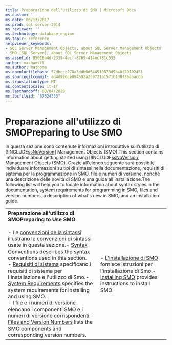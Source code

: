 ```yaml
---
title: Preparazione dell'utilizzo di SMO | Microsoft Docs
ms.custom: ''
ms.date: 06/13/2017
ms.prod: sql-server-2014
ms.reviewer: ''
ms.technology: database-engine
ms.topic: reference
helpviewer_keywords:
- SQL Server Management Objects, about SQL Server Management Objects
- SMO [SQL Server], about SQL Server Management Objects
ms.assetid: 05018a4d-2339-4ecf-8769-414ec781c535
author: mashamsft
ms.author: mathoma
ms.openlocfilehash: 57dbecc278a3ddb0d544510873d9b40f29702451
ms.sourcegitcommit: ad4d92dce894592a259721a1571b1d8736abacdb
ms.translationtype: MT
ms.contentlocale: it-IT
ms.lasthandoff: 08/04/2020
ms.locfileid: "87624333"
---
```

# <a name="preparing-to-use-smo"></a><span data-ttu-id="33de9-102">Preparazione all'utilizzo di SMO</span><span class="sxs-lookup"><span data-stu-id="33de9-102">Preparing to Use SMO</span></span>
  <span data-ttu-id="33de9-103">In questa sezione sono contenute informazioni introduttive sull'utilizzo di [!INCLUDE[ssNoVersion](../../includes/ssnoversion-md.md)] Management Objects (SMO).</span><span class="sxs-lookup"><span data-stu-id="33de9-103">This section contains information about getting started using [!INCLUDE[ssNoVersion](../../includes/ssnoversion-md.md)] Management Objects (SMO).</span></span> <span data-ttu-id="33de9-104">Grazie all'elenco seguente sarà possibile individuare informazioni su tipi di sintassi nella documentazione, requisiti di sistema per la programmazione in SMO, file e numeri di versione, nonché una descrizione delle novità di SMO e una guida all'installazione.</span><span class="sxs-lookup"><span data-stu-id="33de9-104">The following list will help you to locate information about syntax styles in the documentation, system requirements for programming in SMO, files and version numbers, a description of what's new in SMO, and an installation guide.</span></span>  
  
|||  
|-|-|  
|<span data-ttu-id="33de9-105">**Preparazione all'utilizzo di SMO**</span><span class="sxs-lookup"><span data-stu-id="33de9-105">**Preparing to Use SMO**</span></span><br /><br /> <span data-ttu-id="33de9-106">-   Le [convenzioni della sintassi](../../relational-databases/server-management-objects-smo/smo-syntax-conventions.md) illustrano le convenzioni di sintassi usate in questa sezione.</span><span class="sxs-lookup"><span data-stu-id="33de9-106">-   [Syntax Conventions](../../relational-databases/server-management-objects-smo/smo-syntax-conventions.md) describes the syntax conventions used in this section.</span></span><br /><span data-ttu-id="33de9-107">-   [Requisiti di sistema](../../../2014/database-engine/dev-guide/system-requirements.md) specificano i requisiti di sistema per l'installazione e l'utilizzo di Smo.</span><span class="sxs-lookup"><span data-stu-id="33de9-107">-   [System Requirements](../../../2014/database-engine/dev-guide/system-requirements.md) specifies the system requirements for installing and using SMO.</span></span><br /><span data-ttu-id="33de9-108">-   [I file e i numeri di versione](../../relational-databases/server-management-objects-smo/files-and-version-numbers.md) elencano i componenti SMO e i numeri di versione corrispondenti.</span><span class="sxs-lookup"><span data-stu-id="33de9-108">-   [Files and Version Numbers](../../relational-databases/server-management-objects-smo/files-and-version-numbers.md) lists the SMO components and corresponding version numbers.</span></span>|<span data-ttu-id="33de9-109">-   [L'installazione di SMO](../../relational-databases/server-management-objects-smo/installing-smo.md) fornisce istruzioni per l'installazione di Smo.</span><span class="sxs-lookup"><span data-stu-id="33de9-109">-   [Installing SMO](../../relational-databases/server-management-objects-smo/installing-smo.md) provides instructions to install SMO.</span></span>|  
  
  
